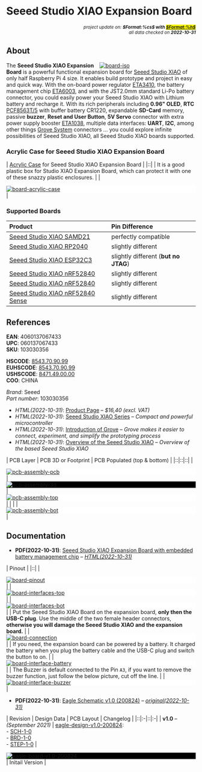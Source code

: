 # Seeed Studio XIAO Expansion Board

<div style="display:flex;justify-content:right;">
<small><em>project update on: <strong>$Format:%cs$ with <mark><a href="https://github.com/tiacsys/bridle-electronic/commits/$Format:%h$" title="$Format:%B$" target="_blank">$Format:%h$</a></mark></strong></em></small>
</div>
<div style="display:flex;justify-content:right;">
<small><em>all data checked on <strong>2022-10-31</strong></em></small>
</div>

## About

<span style="width:256px;float:right;">[![board-iso]][board-iso]</span>

[board-iso]: electronic/devices/seeed-studio-xiao-expansion-board/board-iso.png "Seeed Studio XIAO Expansion Board"

The **Seeed Studio XIAO Expansion Board** is a powerful functional expansion
board for [Seeed Studio XIAO][Seeed Studio XIAO SAMD21] of only half Raspberry
Pi 4 size. It enables build prototype and project in easy and quick way. With
the on-board power regulator [ETA3410], the battery management chip [ETA6003],
and with the JST2.0mm standard Li-Po battery connector, you could easily power
your Seeed Studio XIAO with Lithium battery and recharge it. With its rich
peripherals including **0.96" OLED**, **RTC** [PCF8563T/5] with buffer battery
CR1220, expandable **SD-Card** memory, passive **buzzer**, **Reset and User
Button**, **5V Servo** connector with extra power supply booster [ETA1038],
multiple data interfaces: **UART**, **I2C**, among other things [Grove System]
connectors … you could explore infinite possibilities of Seeed Studio XIAO,
all Seeed Studio XIAO boards supported.

[Grove System]: https://wiki.seeedstudio.com/Grove_System "What is the Grove System?"
[ETA3410]: http://www.eta-semi.com/product/1065.html "2A, 3MHz High Efficiency Step-Down Converter"
[ETA6003]: http://www.eta-semi.com/product/908.html "2.5A, 3MHz Switching Charger with Dynamic Power Path Management"
[ETA1038]: http://www.eta-semi.com/product/966.html "5V/1.5A Output Synchronous Boost"
[PCF8563T/5]: https://www.nxp.com/part/PCF8563T "Real-Time Clock/Calendar"

### Acrylic Case for Seeed Studio XIAO Expansion Board

| [Acrylic Case] for Seeed Studio XIAO Expansion Board |
|::|
| It is a good plastic box for Studio XIAO Expansion Board, which can protect it with one of these snazzy plastic enclosures. |
| <div style="background-color:white;">[![board-acrylic-case]][board-acrylic-case]</div> |

[Acrylic Case]: https://www.seeedstudio.com/XIAO-p-4812.html "Acrylic Case for Seeed Studio XIAO Expansion Board"
[board-acrylic-case]: electronic/devices/seeed-studio-xiao-expansion-board/board-acrylic-case.png "Seeed Studio XIAO Expansion Board Acrylic Case"

### Supported Boards

| Product | Pin Difference |
|:-|:-|
| [Seeed Studio XIAO SAMD21] | perfectly compatible |
| [Seeed Studio XIAO RP2040] | slightly different |
| [Seeed Studio XIAO ESP32C3] | slightly different (**but no JTAG**) |
| [Seeed Studio XIAO nRF52840] | slightly different |
| [Seeed Studio XIAO nRF52840] | slightly different |
| [Seeed Studio XIAO nRF52840 Sense][Seeed Studio XIAO nRF52840] | slightly different |

[Seeed Studio XIAO SAMD21]: index.php?dir=electronic/boards/seeed-studio-xiao-samd21 "Seeed Studio XIAO SAMD21 – Seeeduino XIAO"
[Seeed Studio XIAO RP2040]: index.php?dir=electronic/boards/seeed-studio-xiao-rp2040 "Seeed Studio XIAO RP2040"
[Seeed Studio XIAO ESP32C3]: index.php?dir=electronic/boards/seeed-studio-xiao-esp32c3 "Seeed Studio XIAO ESP32C3"
[Seeed Studio XIAO nRF52840]: index.php?dir=electronic/boards/seeed-studio-xiao-nrf52840 "Seeed Studio XIAO nRF52840"

## References

**EAN**: 4060137067433<br/>
**UPC**:  060137067433<br/>
**SKU**: 103030356

**HSCODE**:   [8543.70.90.99]<br/>
**EUHSCODE**: [8543.70.90.99]<br/>
**USHSCODE**: [8471.49.00.00]<br/>
**COO**: CHINA

[8543.70.90.99]: https://www.tariffnumber.com/2022/85437090 "HS Code 85437090 – Electrical, machines, apparatus – Other"
[8471.49.00.00]: https://www.tariffnumber.com/2022/84714900 "HS Code 84714900 - Data, processing, machines – Other, presented in the form of systems"

*Brand*: Seeed<br/>
*Part number*: 103030356

* *HTML(2022-10-31)*: [Product Page] – *$16,40 (excl. VAT)*
* *HTML(2022-10-31)*: [Seeed Studio XIAO Series]
  – *Compact and powerful microcontroller*
* *HTML(2022-10-31)*: [Introduction of Grove]
  – *Grove makes it easier to connect, experiment, and simplify the prototyping process*
* *HTML(2022-10-31)*: [Overview of the Seeed Studio XIAO]
  – *Overview of the based Seeed Studio XIAO*

[Product Page]: https://www.seeedstudio.com/Seeeduino-XIAO-Expansion-board-p-4746.html "Seeed Studio XIAO Expansion Board"
[Seeed Studio XIAO Series]: https://www.seeedstudio.com/xiao-series-page "XIAO: thumb-sized tiny, but powerful"
[Introduction of Grove]: https://www.seeedstudio.com/getting-started.html "Grove: rapid prototyping"
[Overview of the Seeed Studio XIAO]: https://sigmdel.ca/michel/ha/xiao/seeeduino_xiao_01_en.html "Based Seeed Studio XIAO Overview"

| PCB Layer | PCB 3D or Footprint | PCB Populated (top & bottom) |
|::|::|::|
| <div style="background-color:white;"><div style="width:65%;display:inline-block">[![pcb-assembly-pcb]][pcb-assembly-pcb]</div></div> | <div style="background-color:black;"><div style="width:65%;display:inline-block">[![pcb-assembly-3d]][pcb-assembly-3d]</div></div> | <div style="background-color:white;">[![pcb-assembly-top]][pcb-assembly-top]</div> |
|  |  | <div style="background-color:white;">[![pcb-assembly-bot]][pcb-assembly-bot]</div> |

[pcb-assembly-pcb]: electronic/devices/seeed-studio-xiao-expansion-board/pcb-assembly-pcb.png "Seeed Studio XIAO Expansion Board PCB Layer"
[pcb-assembly-3d]: electronic/devices/seeed-studio-xiao-expansion-board/pcb-assembly-3d.png "Seeed Studio XIAO Expansion Board PCB 3D"
[pcb-assembly-top]: electronic/devices/seeed-studio-xiao-expansion-board/pcb-assembly-top.png "Seeed Studio XIAO Expansion Board PCB Assembly (top)"
[pcb-assembly-bot]: electronic/devices/seeed-studio-xiao-expansion-board/pcb-assembly-bot.png "Seeed Studio XIAO Expansion Board Assembly (bottom)"

## Documentation

* **PDF(2022-10-31)**: [Seeed Studio XIAO Expansion Board with embedded battery management chip]
  – *[HTML(2022-10-31)](https://wiki.seeedstudio.com/Seeeduino-XIAO-Expansion-Board)*

[Seeed Studio XIAO Expansion Board with embedded battery management chip]: electronic/devices/seeed-studio-xiao-expansion-board/getting-started.pdf "2022-10-31: Last updated on: July 05, 2021"

| Pinout |
|::|
| <div style="background-color:white;"><div style="width:100%;display:inline-block">[![board-pinout]][board-pinout]</div></div> |
| <div style="background-color:white;"><div style="width:75%;display:inline-block">[![board-interfaces-top]][board-interfaces-top]</div></div> |
| <div style="background-color:white;"><div style="width:75%;display:inline-block">[![board-interfaces-bot]][board-interfaces-bot]</div></div> |
| Put the Seeed Studio XIAO Board on the expansion board, **only then the USB-C plug**. Use the middle of the two female header connectors, **otherwise you will damage the Seeed Studio XIAO and the expansion board.** |
| <div style="background-color:white;"><div style="width:75%;display:inline-block">[![board-connection]][board-connection]</div></div> |
| If you need, the expansion board can be powered by a battery. It charged the battery when you plug the battery cable and the USB-C plug and switch the button to on. |
| <div style="background-color:white;"><div style="width:75%;display:inline-block">[![board-interface-battery]][board-interface-battery]</div></div> |
| The Buzzer is default connected to the Pin ``A3``, if you want to remove the buzzer function, just follow the below picture, cut off the line. |
| <div style="background-color:white;"><div style="width:75%;display:inline-block">[![board-interface-buzzer]][board-interface-buzzer]</div></div> |

[board-pinout]: electronic/devices/seeed-studio-xiao-expansion-board/board-pinout.png "Seeed Studio XIAO Expansion Board Pinout"
[board-interfaces-top]: electronic/devices/seeed-studio-xiao-expansion-board/board-interfaces-top.png "Seeed Studio XIAO Expansion Board Interfaces (Top)"
[board-interfaces-bot]: electronic/devices/seeed-studio-xiao-expansion-board/board-interfaces-bot.png "Seeed Studio XIAO Expansion Board Interfaces (Bottom)"
[board-connection]: electronic/devices/seeed-studio-xiao-expansion-board/board-connection.png "Seeed Studio XIAO Expansion Board Connection"
[board-interface-battery]: electronic/devices/seeed-studio-xiao-expansion-board/board-interface-battery.png "Seeed Studio XIAO Expansion Board Battery Usage (Li-Po)"
[board-interface-buzzer]: electronic/devices/seeed-studio-xiao-expansion-board/board-interface-buzzer.png "Seeed Studio XIAO Expansion Board Buzzer Bounding Pads"

* **PDF(2022-10-31)**: [Eagle Schematic v1.0 (200824)]
  – *[original(2022-10-31)](https://files.seeedstudio.com/wiki/Seeeduino-XIAO-Expansion-Board/document/Seeeduino%20XIAO%20Expansion%20board_v1.0_SCH_200824.pdf)*

[Eagle Schematic v1.0 (200824)]: electronic/devices/seeed-studio-xiao-expansion-board/eagle-design-v1.0-200824/xiao-expansion-board-schematic.pdf "2022-10-31: Last updated on: August 24, 2020"

| Revision | Design Data | PCB Layout | Changelog |
|::|:-|::|:-|
| **v1.0** – *(September 2021)* | [eagle-design-v1.0-200824]:<br/>- [SCH-1-0]<br/>- [BRD-1-0]<br/>- [STEP-1-0] | <div style="background-color:black;"><div style="width:100%;display:inline-block">[![eagle-board-v1.0-200824]][eagle-board-v1.0-200824]</div></div> | Initail Version |

[eagle-design-v1.0-200824]: index.php?dir=electronic/devices/seeed-studio-xiao-expansion-board/eagle-design-v1.0-200824 "Eagle Design Data"
[SCH-1-0]: electronic/devices/seeed-studio-xiao-expansion-board/eagle-design-v1.0-200824/xiao-expansion-board.sch "Eagle v9.3.1 Schematic"
[BRD-1-0]: electronic/devices/seeed-studio-xiao-expansion-board/eagle-design-v1.0-200824/xiao-expansion-board.brd "Eagle v9.3.1 Board"
[STEP-1-0]: electronic/devices/seeed-studio-xiao-expansion-board/eagle-design-v1.0-200824/xiao-expansion-board-pcb.step "Open CASCADE STEP processor 6.8"
[eagle-board-v1.0-200824]: electronic/devices/seeed-studio-xiao-expansion-board/eagle-design-v1.0-200824/xiao-expansion-board-pcb.svg "2022-10-31: Last updated on: August 24, 2020"
